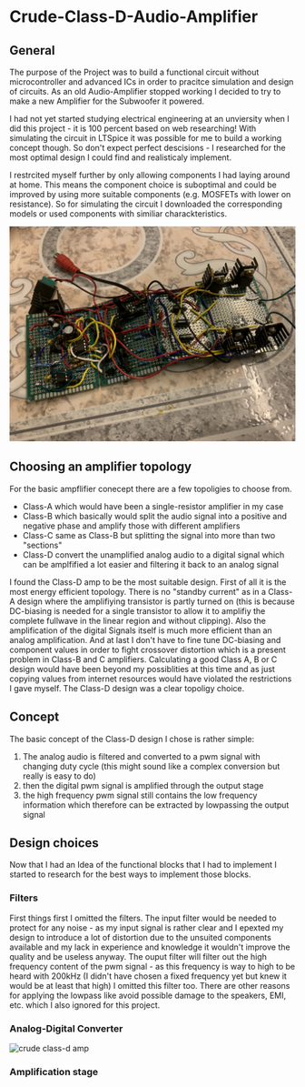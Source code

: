 # Crude-Class-D-Audio-Amplifier

## General
  The purpose of the Project was to build a functional circuit without microcontroller and advanced ICs in order
  to pracitce simulation and design of circuits.
  As an old Audio-Amplifier stopped working I decided to try to make a new Amplifier for the Subwoofer it powered.
  
  I had not yet started studying electrical engineering at an unviersity when I did this project - it is 100 percent
  based on web researching! With simulating the circuit in LTSpice it was possible for me to build a working concept though.
  So don't expect perfect descisions - I researched for the most optimal design I could find and realisticaly implement.
  
  I restrcited myself further by only allowing components I had laying around at home. This means the component choice 
  is suboptimal and could be improved by using more suitable components (e.g. MOSFETs with lower on resistance).
  So for simulating the circuit I downloaded the corresponding models or used components with similiar charackteristics.
  
  ![crude class-d amp](/images/class_d_amp.jpg)
  
## Choosing an amplifier topology
  For the basic ampflifier conecept there are a few topoligies to choose from.
  * Class-A which would have been a single-resistor amplifier in my case
  * Class-B which basically would split the audio signal into a positive and negative phase and amplify those with different amplifiers
  * Class-C same as Class-B but splitting the signal into more than two "sections"
  * Class-D convert the unamplified analog audio to a digital signal which can be amplfified a lot easier and filtering it back to an analog signal

  I found the Class-D amp to be the most suitable design. First of all it is the most energy efficient topology. There is no "standby current"
  as in a Class-A design where the amplifiying transistor is partly turned on (this is because DC-biasing is needed for a single transistor to allow 
  it to amplifiy the complete fullwave in the linear region and without clipping). Also the amplification of the digital Signals itself is much more 
  efficient than an analog amplification. And at last I don't have to fine tune DC-biasing and component values in order to fight crossover distortion which 
  is a present problem in Class-B and C amplifiers. Calculating a good Class A, B or C design would have been beyond my possiblities at this time and 
  as just copying values from internet resources would have violated the restrictions I gave myself. The Class-D design was a clear topoligy choice.
  
## Concept
  The basic concept of the Class-D design I chose is rather simple:
  1. The analog audio is filtered and converted to a pwm signal with changing duty cycle (this might sound like a complex conversion but really is easy to do)
  2. then the digital pwm signal is amplified through the output stage
  3. the high frequency pwm signal still contains the low frequency information which therefore can be extracted by lowpassing the output signal

## Design choices
  Now that I had an Idea of the functional blocks that I had to implement I started to research for the best ways to implement those blocks.
  
### Filters
  First things first I omitted the filters. The input filter would be needed to protect for any noise - as my input signal is rather clear and I epexted my design
  to introduce a lot of distortion due to the unsuited components available and my lack in experience and knowledge it wouldn't improve the quality and be useless
  anyway. The ouput filter will filter out the high frequency content of the pwm signal - as this frequency is way to high to be heard with 200kHz (I didn't have 
  chosen a fixed  frequency yet but knew it would be at least that high) I omitted this filter too. There are other reasons for applying the lowpass like avoid
  possible damage to the speakers, EMI, etc. which I also ignored for this project.
 
### Analog-Digital Converter
  ![crude class-d amp](/images/ADC_Input_stage.emf)
### Amplification stage
  
